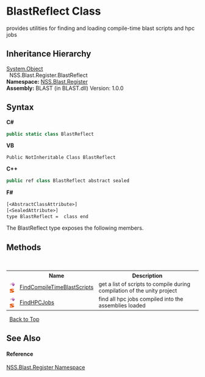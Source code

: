 # BlastReflect Class
 

provides utilities for finding and loading compile-time blast scripts and hpc jobs


## Inheritance Hierarchy
<a href="https://docs.microsoft.com/dotnet/api/system.object" target="_blank" rel="noopener noreferrer">System.Object</a><br />&nbsp;&nbsp;NSS.Blast.Register.BlastReflect<br />
**Namespace:**&nbsp;<a href="702c545c-122f-76de-fb07-7c06df797ee5.md">NSS.Blast.Register</a><br />**Assembly:**&nbsp;BLAST (in BLAST.dll) Version: 1.0.0

## Syntax

**C#**<br />
``` C#
public static class BlastReflect
```

**VB**<br />
``` VB
Public NotInheritable Class BlastReflect
```

**C++**<br />
``` C++
public ref class BlastReflect abstract sealed
```

**F#**<br />
``` F#
[<AbstractClassAttribute>]
[<SealedAttribute>]
type BlastReflect =  class end
```

The BlastReflect type exposes the following members.


## Methods
&nbsp;<table><tr><th></th><th>Name</th><th>Description</th></tr><tr><td>![Public method](media/pubmethod.gif "Public method")![Static member](media/static.gif "Static member")</td><td><a href="6a0ca233-6378-a238-6520-c2efbed0c192.md">FindCompileTimeBlastScripts</a></td><td>
get a list of scripts to compile during compilation of the unity project</td></tr><tr><td>![Public method](media/pubmethod.gif "Public method")![Static member](media/static.gif "Static member")</td><td><a href="1134bf1c-beb2-4549-1d7c-6f0f8f49d2d2.md">FindHPCJobs</a></td><td>
find all hpc jobs compiled into the assemblies loaded</td></tr></table>&nbsp;
<a href="#blastreflect-class">Back to Top</a>

## See Also


#### Reference
<a href="702c545c-122f-76de-fb07-7c06df797ee5.md">NSS.Blast.Register Namespace</a><br />